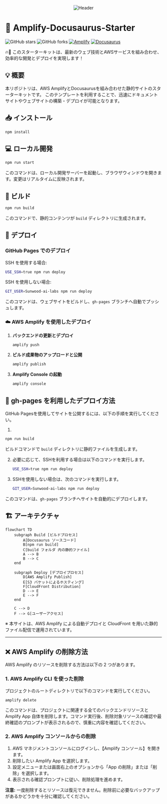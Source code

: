 <div align="center">
  <img src="assets/header.svg" alt="Header" />
</div>

# 🚀 Amplify-Docusaurus-Starter

![GitHub stars](https://img.shields.io/github/stars/Sunwood-ai-labs/Amplify-Docusaurus-Starter?style=social)
![GitHub forks](https://img.shields.io/github/forks/Sunwood-ai-labs/Amplify-Docusaurus-Starter?style=social)
[![Amplify](https://img.shields.io/badge/AWS%20Amplify-FF9900?style=for-the-badge&logo=aws-amplify&logoColor=white)](https://aws.amazon.com/amplify/)
[![Docusaurus](https://img.shields.io/badge/Docusaurus-1A1A1A?style=for-the-badge&logo=docusaurus&logoColor=white)](https://docusaurus.io/)

🔥🚀 このスターターキットは、最新のウェブ技術とAWSサービスを組み合わせ、効率的な開発とデプロイを実現します！

## 💡 概要
本リポジトリは、AWS AmplifyとDocusaurusを組み合わせた静的サイトのスターターキットです。
このテンプレートを利用することで、迅速にドキュメントサイトやウェブサイトの構築・デプロイが可能となります。

## 📥 インストール

```bash
npm install
```

## 💻 ローカル開発

```bash
npm run start
```

このコマンドは、ローカル開発サーバーを起動し、ブラウザウィンドウを開きます。変更はリアルタイムに反映されます。

## 🔨 ビルド

```bash
npm run build
```

このコマンドで、静的コンテンツが `build` ディレクトリに生成されます。

## 🚀 デプロイ

### GitHub Pages でのデプロイ

SSH を使用する場合:

```bash
USE_SSH=true npm run deploy
```

SSH を使用しない場合:

```bash
GIT_USER=Sunwood-ai-labs npm run deploy
```

このコマンドは、ウェブサイトをビルドし、`gh-pages` ブランチへ自動でプッシュします。

### ☁️ AWS Amplify を使用したデプロイ

1. **バックエンドの更新とデプロイ**
   ```bash
   amplify push
   ```
   
2. **ビルド成果物のアップロードと公開**
   ```bash
   amplify publish
   ```

3. **Amplify Console の起動**
   ```bash
   amplify console
   ```

## 🚀 gh-pages を利用したデプロイ方法

GitHub Pagesを使用してサイトを公開するには、以下の手順を実行してください。

1. 

```bash
npm run build
```
ビルドコマンドで `build` ディレクトリに静的ファイルを生成します。

2. 必要に応じて、SSHを利用する場合は以下のコマンドを実行します。

   ```bash
   USE_SSH=true npm run deploy
   ```

3. SSHを使用しない場合は、次のコマンドを実行します。

   ```bash
   GIT_USER=Sunwood-ai-labs npm run deploy
   ```

このコマンドは、`gh-pages` ブランチへサイトを自動的にデプロイします。

## 🏗️ アーキテクチャ

```mermaid
flowchart TD
    subgraph Build [ビルドプロセス]
        A[Docusaurus ソースコード]
        B[npm run build]
        C[build フォルダ 内の静的ファイル]
        A --> B
        B --> C
    end

    subgraph Deploy [デプロイプロセス]
        D[AWS Amplify Publish]
        E[S3 バケットによるホスティング]
        F[CloudFront Distribution]
        D --> E
        E --> F
    end

    C --> D
    F --> G[ユーザーアクセス]
```

※ 本サイトは、AWS Amplify による自動デプロイと CloudFront を用いた静的ファイル配信で運用されています。

---

## ❌ AWS Amplify の削除方法

AWS Amplify のリソースを削除する方法は以下の 2 つがあります。

### 1. AWS Amplify CLI を使った削除

プロジェクトのルートディレクトリで以下のコマンドを実行してください。

```
amplify delete
```

このコマンドは、プロジェクトに関連する全てのバックエンドリソースと Amplify App 自体を削除します。コマンド実行後、削除対象リソースの確認や最終確認のプロンプトが表示されるので、慎重に内容を確認してください。

### 2. AWS Amplify コンソールからの削除

1. AWS マネジメントコンソールにログインし、【Amplify コンソール】を開きます。
2. 削除したい Amplify App を選択します。
3. 設定メニューまたは画面右上のオプションから「App の削除」または「削除」を選択します。
4. 表示される確認プロンプトに従い、削除処理を進めます。

**注意:** 一度削除するとリソースは復元できません。削除前に必要なバックアップがあるかどうかを十分に確認してください。
